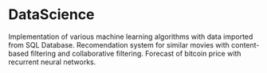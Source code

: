 # DataScience
Implementation of various machine learning algorithms with data imported from SQL Database.
Recomendation system for similar movies with content-based filtering and collaborative filtering.
Forecast of bitcoin price with recurrent neural networks.
